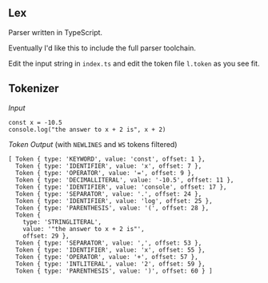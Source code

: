 ## Lex

Parser written in TypeScript.

Eventually I'd like this to include the full parser toolchain.

Edit the input string in `index.ts` and edit the token file `l.token` as you see fit.

## Tokenizer

_Input_

```
const x = -10.5
console.log("the answer to x + 2 is", x + 2)
```

_Token Output_ (with `NEWLINES` and `WS` tokens filtered)

```
[ Token { type: 'KEYWORD', value: 'const', offset: 1 },
  Token { type: 'IDENTIFIER', value: 'x', offset: 7 },
  Token { type: 'OPERATOR', value: '=', offset: 9 },
  Token { type: 'DECIMALLITERAL', value: '-10.5', offset: 11 },
  Token { type: 'IDENTIFIER', value: 'console', offset: 17 },
  Token { type: 'SEPARATOR', value: '.', offset: 24 },
  Token { type: 'IDENTIFIER', value: 'log', offset: 25 },
  Token { type: 'PARENTHESIS', value: '(', offset: 28 },
  Token {
    type: 'STRINGLITERAL',
    value: '"the answer to x + 2 is"',
    offset: 29 },
  Token { type: 'SEPARATOR', value: ',', offset: 53 },
  Token { type: 'IDENTIFIER', value: 'x', offset: 55 },
  Token { type: 'OPERATOR', value: '+', offset: 57 },
  Token { type: 'INTLITERAL', value: '2', offset: 59 },
  Token { type: 'PARENTHESIS', value: ')', offset: 60 } ]
```
